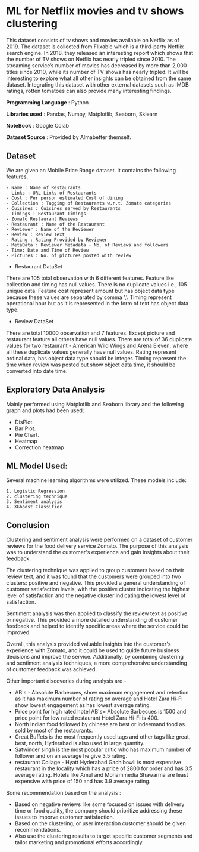 # ML for Netflix movies and tv shows clustering
 This dataset consists of tv shows and movies available on Netflix as of 2019. The dataset is collected from Flixable which is a third-party Netflix search engine.
  In 2018, they released an interesting report which shows that the number of TV shows on Netflix has nearly tripled since 2010. The streaming service’s number of movies has decreased by more than 2,000 titles since 2010, while its number of TV shows has nearly tripled.   It will be interesting to explore what all other insights can be obtained from the same dataset.
Integrating this dataset with other external datasets such as IMDB ratings, rotten tomatoes can also provide many interesting findings.

**Programming Language** : Python

**Libraries used** : Pandas, Numpy, Matplotlib, Seaborn, Sklearn

**NoteBook** : Google Colab

**Dataset Source** : Provided by Almabetter themself.
 
## Dataset 
We are given an Mobile Price Range dataset. It contains the following features.
```
- Name : Name of Restaurants
- Links : URL Links of Restaurants
- Cost : Per person estimated Cost of dining
- Collection : Tagging of Restaurants w.r.t. Zomato categories
- Cuisines : Cuisines served by Restaurants
- Timings : Restaurant Timings
- Zomato Restaurant Reviews
- Restaurant : Name of the Restaurant
- Reviewer : Name of the Reviewer
- Review : Review Text
- Rating : Rating Provided by Reviewer
- MetaData : Reviewer Metadata - No. of Reviews and followers
- Time: Date and Time of Review
- Pictures : No. of pictures posted with review
```

- Restaurant DataSet 

There are 105 total observation with 6 different features.
Feature like collection and timing has null values.
There is no duplicate values i.e., 105 unique data.
Feature cost represent amount but has object data type because these values are separated by comma ','.
Timing represent operational hour but as it is represented in the form of text has object data type.

- Review DataSet 

There are total 10000 observation and 7 features.
Except picture and restaurant feature all others have null values.
There are total of 36 duplicate values for two restaurant - American Wild Wings and Arena Eleven, where all these duplicate values generally have null values.
Rating represent ordinal data, has object data type should be integer.
Timing represent the time when review was posted but show object data time, it should be converted into date time.
 
  
## Exploratory Data Analysis
 Mainly performed using Matplotlib and Seaborn library and the following graph and plots had been used:
   - DisPlot.
   - Bar Plot.
   - Pie Chart.
   - Heatmap
   - Correction heatmap
             
## ML Model Used:

Several machine learning algorithms were utilized. These models include:
```
1. Logistic Regression
2. clustering technique
3. Sentiment analysis
4. XGboost Classifier
 ```

## Conclusion  
Clustering and sentiment analysis were performed on a dataset of customer reviews for the food delivery service Zomato. The purpose of this analysis was to understand the customer's experience and gain insights about their feedback.

The clustering technique was applied to group customers based on their review text, and it was found that the customers were grouped into two clusters: positive and negative. This provided a general understanding of customer satisfaction levels, with the positive cluster indicating the highest level of satisfaction and the negative cluster indicating the lowest level of satisfaction.

Sentiment analysis was then applied to classify the review text as positive or negative. This provided a more detailed understanding of customer feedback and helped to identify specific areas where the service could be improved.

Overall, this analysis provided valuable insights into the customer's experience with Zomato, and it could be used to guide future business decisions and improve the service. Additionally, by combining clustering and sentiment analysis techniques, a more comprehensive understanding of customer feedback was achieved.

Other important discoveries during analysis are -

- AB's - Absolute Barbecues, show maximum engagement and retention as it has maximum number of rating on average and Hotel Zara Hi-Fi show lowest engagement as has lowest average rating.
- Price point for high rated hotel AB's= Absolute Barbecues is 1500 and price point for low rated restaurant Hotel Zara Hi-Fi is 400.
- North Indian food followed by chinese are best or indeemand food as sold by most of the restaurants.
- Great Buffets is the most frequently used tags and other tags like great, best, north, Hyderabad is also used in large quantity.
- Satwinder singh is the most popular critic who has maximum number of follower and on an average he give 3.5 rating.
- restaurant Collage - Hyatt Hyderabad Gachibowli is most expensive restaurant in the locality which has a price of 2800 for order and has 3.5 average rating. Hotels like Amul and Mohammedia Shawarma are least expensive with price of 150 and has 3.9 average rating.

Some recommendation based on the analysis :

- Based on negative reviews like some focused on issues with delivery time or food quality, the company should prioritize addressing these issues to imporve customer satisfaction.
- Based on the clustering, or user interaction customer should be given recommendations.
- Also use the clustering results to target specific customer segments and tailor marketing and promotional efforts accordingly.
